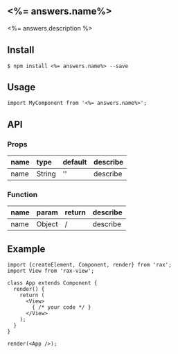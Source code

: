## <%= answers.name%>
<%= answers.description %>

## Install

```
$ npm install <%= answers.name%> --save
```

## Usage

```
import MyComponent from '<%= answers.name%>';
```

## API

### Props

|name|type|default|describe|
|:---------------|:--------|:----|:----------|
|name|String|''|describe|

### Function

|name|param|return|describe|
|:---------------|:--------|:----|:----------|
|name|Object|/|describe|

## Example

```
import {createElement, Component, render} from 'rax';
import View from 'rax-view';

class App extends Component {
  render() {
    return (
      <View>
      	{ /* your code */ } 
      </View>
    );
  }
}

render(<App />);
```
